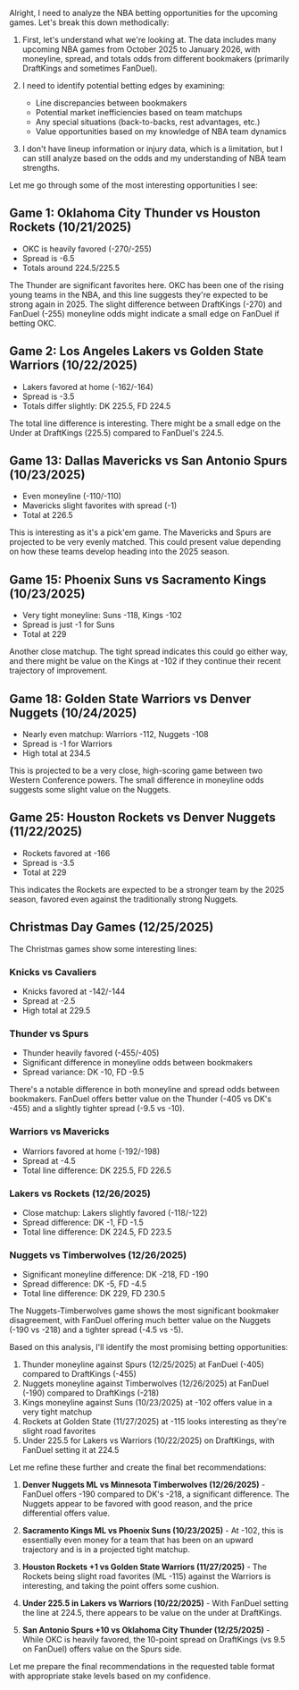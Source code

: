 Alright, I need to analyze the NBA betting opportunities for the upcoming games. Let's break this down methodically:

1. First, let's understand what we're looking at. The data includes many upcoming NBA games from October 2025 to January 2026, with moneyline, spread, and totals odds from different bookmakers (primarily DraftKings and sometimes FanDuel).

2. I need to identify potential betting edges by examining:
   - Line discrepancies between bookmakers
   - Potential market inefficiencies based on team matchups
   - Any special situations (back-to-backs, rest advantages, etc.)
   - Value opportunities based on my knowledge of NBA team dynamics

3. I don't have lineup information or injury data, which is a limitation, but I can still analyze based on the odds and my understanding of NBA team strengths.

Let me go through some of the most interesting opportunities I see:

## Game 1: Oklahoma City Thunder vs Houston Rockets (10/21/2025)
- OKC is heavily favored (-270/-255)
- Spread is -6.5
- Totals around 224.5/225.5

The Thunder are significant favorites here. OKC has been one of the rising young teams in the NBA, and this line suggests they're expected to be strong again in 2025. The slight difference between DraftKings (-270) and FanDuel (-255) moneyline odds might indicate a small edge on FanDuel if betting OKC.

## Game 2: Los Angeles Lakers vs Golden State Warriors (10/22/2025)
- Lakers favored at home (-162/-164)
- Spread is -3.5
- Totals differ slightly: DK 225.5, FD 224.5

The total line difference is interesting. There might be a small edge on the Under at DraftKings (225.5) compared to FanDuel's 224.5.

## Game 13: Dallas Mavericks vs San Antonio Spurs (10/23/2025)
- Even moneyline (-110/-110)
- Mavericks slight favorites with spread (-1)
- Total at 226.5

This is interesting as it's a pick'em game. The Mavericks and Spurs are projected to be very evenly matched. This could present value depending on how these teams develop heading into the 2025 season.

## Game 15: Phoenix Suns vs Sacramento Kings (10/23/2025)
- Very tight moneyline: Suns -118, Kings -102
- Spread is just -1 for Suns
- Total at 229

Another close matchup. The tight spread indicates this could go either way, and there might be value on the Kings at -102 if they continue their recent trajectory of improvement.

## Game 18: Golden State Warriors vs Denver Nuggets (10/24/2025)
- Nearly even matchup: Warriors -112, Nuggets -108
- Spread is -1 for Warriors
- High total at 234.5

This is projected to be a very close, high-scoring game between two Western Conference powers. The small difference in moneyline odds suggests some slight value on the Nuggets.

## Game 25: Houston Rockets vs Denver Nuggets (11/22/2025)
- Rockets favored at -166
- Spread is -3.5
- Total at 229

This indicates the Rockets are expected to be a stronger team by the 2025 season, favored even against the traditionally strong Nuggets.

## Christmas Day Games (12/25/2025)
The Christmas games show some interesting lines:

### Knicks vs Cavaliers
- Knicks favored at -142/-144
- Spread at -2.5
- High total at 229.5

### Thunder vs Spurs
- Thunder heavily favored (-455/-405)
- Significant difference in moneyline odds between bookmakers
- Spread variance: DK -10, FD -9.5

There's a notable difference in both moneyline and spread odds between bookmakers. FanDuel offers better value on the Thunder (-405 vs DK's -455) and a slightly tighter spread (-9.5 vs -10).

### Warriors vs Mavericks
- Warriors favored at home (-192/-198)
- Spread at -4.5
- Total line difference: DK 225.5, FD 226.5

### Lakers vs Rockets (12/26/2025)
- Close matchup: Lakers slightly favored (-118/-122)
- Spread difference: DK -1, FD -1.5
- Total line difference: DK 224.5, FD 223.5

### Nuggets vs Timberwolves (12/26/2025)
- Significant moneyline difference: DK -218, FD -190
- Spread difference: DK -5, FD -4.5
- Total line difference: DK 229, FD 230.5

The Nuggets-Timberwolves game shows the most significant bookmaker disagreement, with FanDuel offering much better value on the Nuggets (-190 vs -218) and a tighter spread (-4.5 vs -5).

Based on this analysis, I'll identify the most promising betting opportunities:

1. Thunder moneyline against Spurs (12/25/2025) at FanDuel (-405) compared to DraftKings (-455)
2. Nuggets moneyline against Timberwolves (12/26/2025) at FanDuel (-190) compared to DraftKings (-218)
3. Kings moneyline against Suns (10/23/2025) at -102 offers value in a very tight matchup
4. Rockets at Golden State (11/27/2025) at -115 looks interesting as they're slight road favorites
5. Under 225.5 for Lakers vs Warriors (10/22/2025) on DraftKings, with FanDuel setting it at 224.5

Let me refine these further and create the final bet recommendations:

1. **Denver Nuggets ML vs Minnesota Timberwolves (12/26/2025)** - FanDuel offers -190 compared to DK's -218, a significant difference. The Nuggets appear to be favored with good reason, and the price differential offers value.

2. **Sacramento Kings ML vs Phoenix Suns (10/23/2025)** - At -102, this is essentially even money for a team that has been on an upward trajectory and is in a projected tight matchup.

3. **Houston Rockets +1 vs Golden State Warriors (11/27/2025)** - The Rockets being slight road favorites (ML -115) against the Warriors is interesting, and taking the point offers some cushion.

4. **Under 225.5 in Lakers vs Warriors (10/22/2025)** - With FanDuel setting the line at 224.5, there appears to be value on the under at DraftKings.

5. **San Antonio Spurs +10 vs Oklahoma City Thunder (12/25/2025)** - While OKC is heavily favored, the 10-point spread on DraftKings (vs 9.5 on FanDuel) offers value on the Spurs side.

Let me prepare the final recommendations in the requested table format with appropriate stake levels based on my confidence.